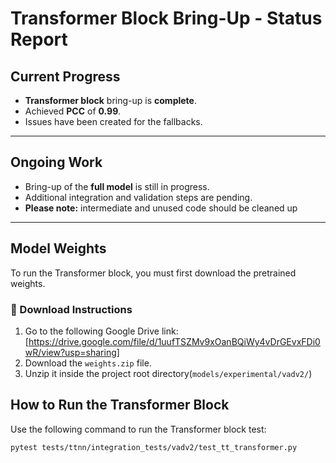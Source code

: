 # Transformer Block Bring-Up - Status Report

## Current Progress

- **Transformer block** bring-up is **complete**.
- Achieved **PCC** of **0.99**.
- Issues have been created for the fallbacks.

---

##  Ongoing Work

- Bring-up of the **full model** is still in progress.
- Additional integration and validation steps are pending.
- **Please note:** intermediate and unused code should be cleaned up

---

## Model Weights

To run the Transformer block, you must first download the pretrained weights.

### 🔗 Download Instructions

1. Go to the following Google Drive link:
[https://drive.google.com/file/d/1uufTSZMv9xOanBQiWy4vDrGEvxFDi0wR/view?usp=sharing]
2. Download the `weights.zip` file.
3. Unzip it inside the project root directory(`models/experimental/vadv2/`)


## How to Run the Transformer Block

Use the following command to run the Transformer block test:

```
pytest tests/ttnn/integration_tests/vadv2/test_tt_transformer.py
```
